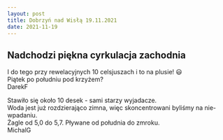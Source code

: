 ```yaml
---
layout: post
title: Dobrzyń nad Wisłą 19.11.2021
date: 2021-11-19
---
```


## Nadchodzi piękna cyrkulacja zachodnia  

I do tego przy rewelacyjnych 10 celsjuszach i to na plusie! :smiley:  
Piątek po południu pod krzyżem?  
DarekF  

Stawiło się około 10 desek - sami starzy wyjadacze.  
Woda jest już rozdzierająco zimna, więc skoncentrowani byliśmy na nie-wpadaniu.  
Żagle od 5,0 do 5,7. Pływane od południa do zmroku.  
MichalG